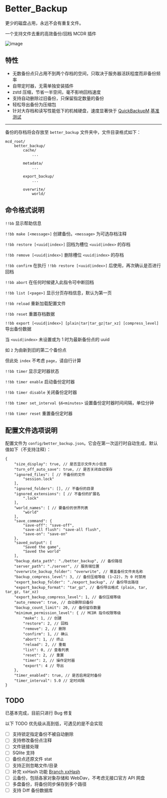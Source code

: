 # Better_Backup

更少的磁盘占用，永远不会有重复文件。

一个支持文件去重的高效备份/回档 MCDR 插件

![image](https://github.com/z0z0r4/better_backup/assets/78744121/f6c7ea9a-07c2-43b5-8595-9e1b1d7e79ac)


## 特性

- 无数备份点只占用不到两个存档的空间，只取决于服务器活跃程度而非备份频率
- 自带定时器，无需单独安装插件
- zstd 压缩，节省一半空间，毫不影响回档速度
- 支持自动删除过旧备份，只保留指定数量的备份
- 轻松导出备份为压缩包
- 针对大存档和读写性能低下的机械硬盘，速度显著快于 [QuickBackupM](https://github.com/TISUnion/QuickBackupM) [基准测试](https://github.com/z0z0r4/better_backup/issues/5)

---

备份的存档将会存放至 `better_backup` 文件夹中，文件目录格式如下：
```
mcd_root/
    better_backup/
        cache/
            ...

        metadata/
            ...

        export_backup/
            ...

        overwrite/
            world/
```

## 命令格式说明

`!!bb` 显示帮助信息

`!!bb make [<message>]` 创建备份。`<message>` 为可选存档注释

`!!bb restore [<uuid|index>]` 回档为槽位 `<uuid|index>` 的存档

`!!bb remove [<uuid|index>]` 删除槽位 `<uuid|index>` 的存档

`!!bb confirm` 在执行 `!!bb restore [<uuid|index>]` 后使用，再次确认是否进行回档

`!!bb abort` 在任何时候键入此指令可中断回档

`!!bb list [<page>]` 显示分页存档信息，默认为第一页

`!!bb reload` 重新加载配置文件

`!!bb reset` 重置存档数据

`!!bb export [<uuid|index>] [plain|tar|tar_gz|tar_xz] [compress_level]` 导出备份数据

当 `<uuid|index>` 未设置或为 1 时为最新备份点的 uuid

如 `2` 为由新到旧的第二个备份点

但此处 `index` 不考虑 `page`，请自行计算

`!!bb timer` 显示定时器状态

`!!bb timer enable` 启动备份定时器

`!!bb timer disable` 关闭备份定时器

`!!bb timer set_interval §6<minutes>` 设置备份定时器时间间隔，单位分钟

`!!bb timer reset` 重置备份定时器

## 配置文件选项说明

配置文件为 `config/better_backup.json`。它会在第一次运行时自动生成，默认值如下（不支持注释）：

```json5
{
    "size_display": true, // 是否显示文件大小信息
    "turn_off_auto_save": true, // 是否关闭自动保存
    "ignored_files": [ // 不备份的文件
        "session.lock"
    ],
    "ignored_folders": [], // 不备份的目录
    "ignored_extensions": [ // 不备份的扩展名
        ".lock"
    ],
    "world_names": [ // 要备份的世界列表
        "world"
    ],
    "save_command": {
        "save-off": "save-off",
        "save-all flush": "save-all flush",
        "save-on": "save-on"
    },
    "saved_output": [
        "Saved the game",
        "Saved the world"
    ],
    "backup_data_path": "./better_backup", // 备份路径
    "server_path": "./server", // 服务端位置
    "overwrite_backup_folder": "overwrite", // 覆盖备份文件夹名称
    "backup_compress_level": 3, // 备份压缩等级 (1~22)，为 0 时禁用
    "export_backup_folder": "./export_backup", // 备份导出路径
    "export_backup_format": "tar_gz", // 备份导出格式 (plain, tar, tar_gz, tar_xz)
    "export_backup_compress_level": 1, // 备份压缩等级
    "auto_remove": true, // 自动删除旧备份
    "backup_count_limit": 20, // 备份留存数量
    "minimum_permission_level": { // MCDR 指令权限等级
        "make": 1, // 创建
        "restore": 2, // 回档
        "remove": 2, // 删除
        "confirm": 1, // 确认
        "abort": 1, // 终止
        "reload": 2, // 重载
        "list": 0, // 查看列表
        "reset": 2, // 重置
        "timer": 2, // 操作定时器
        "export": 4 // 导出
    },
    "timer_enabled": true, // 是否启用定时备份
    "timer_interval": 5.0 // 定时间隔
}
```

## TODO

已基本完成，目前只进行 Bug 修复

以下 TODO 优先级从高到低，可遇见的是不会实现

- [ ] 支持锁定指定备份不被自动删除
- [ ] 支持修改备份点注释
- [ ] 文件链接处理
- [ ] SQlite 支持
- [ ] 备份点还原文件 stat
- [ ] 支持正则忽略文件/目录
- [ ] 补完 xxHash 功能 [Branch xxHash](https://github.com/z0z0r4/better_backup/tree/xxhash)
- [ ] 云备份，包括各家对象存储和 WebDav，不考虑无接口官方 API 网盘
- [ ] 多盘备份，将备份同步保存到多个路径
- [ ] 支持 Diff 备份数据库
